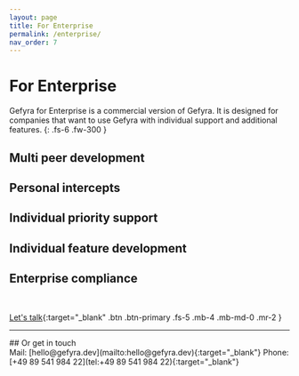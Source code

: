 ```yaml
---
layout: page
title: For Enterprise
permalink: /enterprise/
nav_order: 7
---
```


# For Enterprise
Gefyra for Enterprise is a commercial version of Gefyra. It is designed for companies that want to use Gefyra with individual support and additional features.
{: .fs-6 .fw-300 }

## Multi peer development
## Personal intercepts 
## Individual priority support
## Individual feature development
## Enterprise compliance 
<br/>

[Let's talk](https://meetings.hubspot.com/hannes/gefyra-enterprise){:target="_blank" .btn .btn-primary .fs-5 .mb-4 .mb-md-0 .mr-2 }
<hr/>
## Or get in touch
<br/>
Mail: [hello@gefyra.dev](mailto:hello@gefyra.dev){:target="_blank"}  
Phone: [+49 89 541 984 22](tel:+49 89 541 984 22){:target="_blank"}


